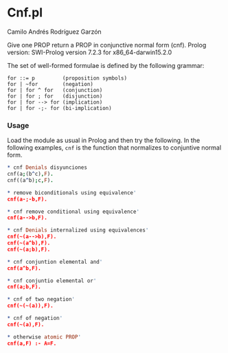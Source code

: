 # Cnf.pl

Camilo Andrés Rodríguez Garzón

Give one PROP return a PROP in conjunctive normal form (cnf).
Prolog version: SWI-Prolog version 7.2.3 for x86_64-darwin15.2.0

The set of well-formed formulae is defined by the following grammar:

    for ::= p         (proposition symbols)
    for | ~for        (negation)
    for | for ^ for   (conjunction)
    for | for ; for   (disjunction)
    for | for --> for (implication)
    for | for -;- for (bi-implication)

### Usage

Load the module as usual in Prolog and then try the following.
In the following examples, `cnf` is the function that normalizes to conjuntive normal form.

```Prolog
* cnf Denials disyunciones
cnf(a;(b^c),F).
cnf((a^b);c,F).
```
```Prolog
* remove biconditionals using equivalence'
cnf(a-;-b,F).
```
```Prolog
* cnf remove conditional using equivalence'
cnf(a-->b,F).
```
```Prolog
* cnf Denials internalized using equivalences'
cnf(~(a-->b),F).
cnf(~(a^b),F).
cnf(~(a;b),F).
```
```Prolog
* cnf conjuntion elemental and'
cnf(a^b,F).
```
```Prolog
* cnf conjuntio elemental or'
cnf(a;b,F).
```
```Prolog
* cnf of two negation'
cnf(~(~(a)),F).
```
```Prolog
* cnf of negation'
cnf(~(a),F).
```
```Prolog
* otherwise atomic PROP'
cnf(a,F) :- A=F.
```